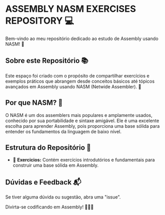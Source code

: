 # ASSEMBLY NASM EXERCISES REPOSITORY 💻

Bem-vindo ao meu repositório dedicado ao estudo de Assembly usando NASM! 👋

## Sobre este Repositório 📚

Este espaço foi criado com o propósito de compartilhar exercícios e exemplos práticos que abrangem desde conceitos básicos até tópicos avançados em Assembly usando NASM (Netwide Assembler). 🚀

## Por que NASM? 🤔

O NASM é um dos assemblers mais populares e amplamente usados, conhecido por sua portabilidade e sintaxe amigável. Ele é uma excelente escolha para aprender Assembly, pois proporciona uma base sólida para entender os fundamentos da linguagem de baixo nível.

## Estrutura do Repositório 📂

- 📁 **Exercicios:** Contém exercícios introdutórios e fundamentais para construir uma base sólida em Assembly.

## Dúvidas e Feedback 📬

Se tiver alguma dúvida ou sugestão, abra uma "issue".

Divirta-se codificando em Assembly! 👨‍💻✨
